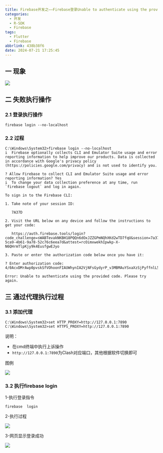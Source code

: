 ```yaml
---
title: Firebase开发之——Firebase登录Unable to authenticate using the provided code
categories:
  - 开发
  - R-SDK
  - Firebase
tags:
  - Flutter
  - Firebase
abbrlink: 438b38f6
date: 2024-07-21 17:25:45
---
```

## 一 现象

![][1]

<!--more-->

## 二 失败执行操作

### 2.1 登录执行操作

```
firebase login --no-localhost
```

### 2.2 过程

```
C:\Windows\System32>firebase login --no-localhost
i  Firebase optionally collects CLI and Emulator Suite usage and error reporting information to help improve our products. Data is collected in accordance with Google's privacy policy (https://policies.google.com/privacy) and is not used to identify you.

? Allow Firebase to collect CLI and Emulator Suite usage and error reporting information? Yes
i  To change your data collection preference at any time, run `firebase logout` and log in again.

To sign in to the Firebase CLI:

1. Take note of your session ID:

   7A37D

2. Visit the URL below on any device and follow the instructions to get your code:

   https://auth.firebase.tools/login?code_challenge=sWABTevakNKBH18PQQn6dOxJZZGPmNQhXKd2wTD7fqU&session=7a37d6e0-5ca9-4b61-9a78-52c76c6eea7d&attest=rcOimxwekhIpwkp-X-N6QHrmTlpKjy9k4EusfgwEJyo

3. Paste or enter the authorization code below once you have it:

? Enter authorization code: 4/0AcvDMrAwp0pvskSfVOhoonFIAUWhynIA2VjNFsGydyrP_v3MBMAuYSxaXzSjPyffnlL5qw

Error: Unable to authenticate using the provided code. Please try again.
```

## 三 通过代理执行过程

### 3.1 添加代理

```
C:\Windows\System32>set HTTP_PROXY=http://127.0.0.1:7890
C:\Windows\System32>set HTTPS_PROXY=http://127.0.0.1:7890
```

说明：

* 在cmd终端中执行上诉操作
* `http://127.0.0.1:7890`为Clash对应端口，其他根据软件切换即可

图例

![][2]

### 3.2 执行firebase  login

1-执行登录指令

```
firebase  login
```

2-执行过程

![][3]

3-网页显示登录成功

![][4]




[1]:https://cdn.jsdelivr.net/gh/PGzxc/CDN/blog-flutter/flutter-firebase-login-error-1.png
[2]:https://cdn.jsdelivr.net/gh/PGzxc/CDN/blog-flutter/flutter-firebase-login-set-proxy-2.png
[3]:https://cdn.jsdelivr.net/gh/PGzxc/CDN/blog-flutter/flutter-firebase-login-cmd-success-3.png
[4]:https://cdn.jsdelivr.net/gh/PGzxc/CDN/blog-flutter/flutter-firebase-login-web-success-4.png